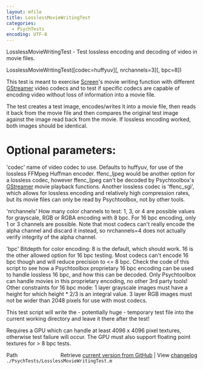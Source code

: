 ```yaml
---
layout: mfile
title: LosslessMovieWritingTest
categories:
  - PsychTests
encoding: UTF-8
---
```


LosslessMovieWritingTest - Test lossless encoding and decoding of video in movie files.

LosslessMovieWritingTest([codec=huffyuv][, nrchannels=3][, bpc=8])

This test is meant to exercise [Screen](/docs/Screen)'s movie writing function with
different [GStreamer](/docs/GStreamer) video codecs and to test if specific codecs are
capable of encoding video without loss of information into a movie file.

The test creates a test image, encodes/writes it into a movie file, then
reads it back from the movie file and then compares the original test
image against the image read back from the movie. If lossless encoding
worked, both images should be identical.

# Optional parameters:

'codec' name of video codec to use. Defaults to huffyuv, for use of the
lossless FFMpeg Huffman encoder. ffenc\_ljpeg would be another option for
a lossless codec, however ffenc\_ljpeg can't be decoded by Psychtoolbox's
[GStreamer](/docs/GStreamer) movie playback functions. Another lossless codec is
'ffenc\_sgi', which allows for lossless encoding and relatively high
compression rates, but its movie files can only be read by Psychtoolbox,
not by other tools.

'nrchannels' How many color channels to test: 1, 3, or 4 are possible
values for grayscale, RGB or RGBA encoding with 8 bpc. For 16 bpc
encoding, only 1 or 3 channels are possible. Note that most codecs can't
really encode the alpha channel and discard it instead, so nrchannels=4
does not actually verify integrity of the alpha channel.

'bpc' Bitdepth for color encoding: 8 is the default, which should work.
16 is the other allowed option for 16 bpc testing. Most codecs can't
encode 16 bpc though and will reduce precision to <= 8 bpc. Check the
code of this script to see how a Psychtoolbox proprietary 16 bpc encoding
can be used to handle lossless 16 bpc, and how this can be decoded. Only
Psychtoolbox can handle movies in this proprietary encoding, no other 3rd
party tools! Other constraints for 16 bpc mode: 1 layer grayscale images
must have a height for which height \* 2/3 is an integral value. 3 layer
RGB images must not be wider than 2048 pixels for use with most codecs.

This test script will write the - potentially huge - temporary test file
into the current working directory and leave it there after the test!

Requires a GPU which can handle at least 4096 x 4096 pixel textures,
otherwise test failure will occur. The GPU must also support floating
point textures for > 8 bpc tests.



<div class="code_header" style="text-align:right;">
  <span style="float:left;">Path&nbsp;&nbsp;</span> <span class="counter">Retrieve <a href=
  "https://raw.github.com/Psychtoolbox-3/Psychtoolbox-3/beta/./PsychTests/LosslessMovieWritingTest.m">current version from GitHub</a> | View <a href=
  "https://github.com/Psychtoolbox-3/Psychtoolbox-3/commits/beta/./PsychTests/LosslessMovieWritingTest.m">changelog</a></span>
</div>
<div class="code">
  <code>./PsychTests/LosslessMovieWritingTest.m</code>
</div>
